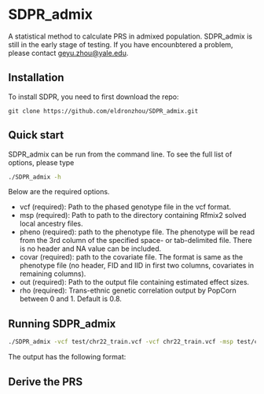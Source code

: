 # SDPR_admix
A statistical method to calculate PRS in admixed population. SDPR_admix is still in the early stage of testing. If you have encounbtered a problem, please contact geyu.zhou@yale.edu.

## Installation

To install SDPR, you need to first download the repo:

```
git clone https://github.com/eldronzhou/SDPR_admix.git
```

## Quick start

SDPR_admix can be run from the command line. To see the full list of options, please type

```bash
./SDPR_admix -h
```
Below are the required options.

- vcf (required): Path to the phased genotype file in the vcf format.
- msp (required): Path to path to the directory containing Rfmix2 solved local ancestry files.
- pheno (required): path to the phenotype file. The phenotype will be read from the 3rd column of the specified space- or tab-delimited file. There is no header and NA value can be included.
- covar (required): path to the covariate file. The format is same as the phenotype file (no header, FID and IID in first two columns, covariates in remaining columns).
- out (required): Path to the output file containing estimated effect sizes.
- rho (required): Trans-ethnic genetic correlation output by PopCorn between 0 and 1. Default is 0.8. 

## Running SDPR_admix

```bash
./SDPR_admix -vcf test/chr22_train.vcf -vcf chr22_train.vcf -msp test/chr22_train.msp.tsv -pheno test/train.pheno -covar test/covar.txt -out test/res.txt
```
The output has the following format:



## Derive the PRS
